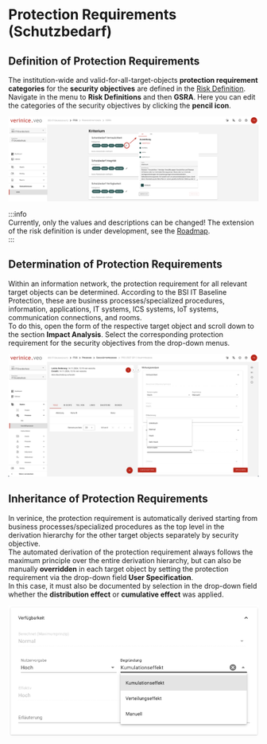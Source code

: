<!-- © 2024 The Project Contributors - see AUTHORS.txt -->
# Protection Requirements (Schutzbedarf)

## Definition of Protection Requirements

The institution-wide and valid-for-all-target-objects **protection requirement categories** for the **security objectives** are defined in the [Risk Definition](./domain-it-gs-description#risikodefinition).  
Navigate in the menu to **Risk Definitions** and then **GSRA**. Here you can edit the categories of the security objectives by clicking the **pencil icon**.

![Protection Requirement Definitions]( /assets/en/domain-it-gs/4-Schutzbedarf-Definitionen.png)

:::info  
Currently, only the values and descriptions can be changed! The extension of the risk definition is under development, see the [Roadmap](/roadmap/).  
:::

## Determination of Protection Requirements

Within an information network, the protection requirement for all relevant target objects can be determined. According to the BSI IT Baseline Protection, these are business processes/specialized procedures, information, applications, IT systems, ICS systems, IoT systems, communication connections, and rooms.  
To do this, open the form of the respective target object and scroll down to the section **Impact Analysis**. Select the corresponding protection requirement for the security objectives from the drop-down menus.

![Determination of Protection Requirements]( /assets/en/domain-it-gs/5-Schutzbedarf.png)

## Inheritance of Protection Requirements

In verinice, the protection requirement is automatically derived starting from business processes/specialized procedures as the top level in the derivation hierarchy for the other target objects separately by security objective.  
The automated derivation of the protection requirement always follows the maximum principle over the entire derivation hierarchy, but can also be manually **overridden** in each target object by setting the protection requirement via the drop-down field **User Specification**.  
In this case, it must also be documented by selection in the drop-down field whether the **distribution effect** or **cumulative effect** was applied.

![Inheritance of Protection Requirements]( /assets/en/domain-it-gs/6-Ableitung%20des%20Schutzbedarfs.png)

